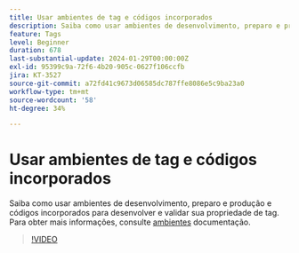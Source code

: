 ```yaml
---
title: Usar ambientes de tag e códigos incorporados
description: Saiba como usar ambientes de desenvolvimento, preparo e produção, além de códigos incorporados para desenvolver e validar sua propriedade de tag.
feature: Tags
level: Beginner
duration: 678
last-substantial-update: 2024-01-29T00:00:00Z
exl-id: 95399c9a-72f6-4b20-905c-0627f106ccfb
jira: KT-3527
source-git-commit: a72fd41c9673d06585dc787ffe8086e5c9ba23a0
workflow-type: tm+mt
source-wordcount: '58'
ht-degree: 34%

---
```


# Usar ambientes de tag e códigos incorporados

Saiba como usar ambientes de desenvolvimento, preparo e produção e códigos incorporados para desenvolver e validar sua propriedade de tag. Para obter mais informações, consulte [ambientes](https://experienceleague.adobe.com/docs/experience-platform/tags/publish/environments/environments.html) documentação.

>[!VIDEO](https://video.tv.adobe.com/v/28729/?learn=on)
